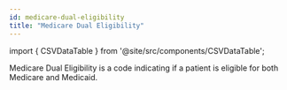 ```yaml
---
id: medicare-dual-eligibility
title: "Medicare Dual Eligibility"
---
```


import { CSVDataTable } from '@site/src/components/CSVDataTable';

Medicare Dual Eligibility is a code indicating if a patient is eligible for both Medicare and Medicaid.


<CSVDataTable csvUrl="https://raw.githubusercontent.com/tuva-health/terminology/main/terminology/terminology__medicare_dual_eligibility.csv" />